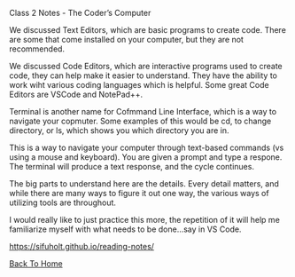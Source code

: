 Class 2 Notes - The Coder’s Computer

We discussed Text Editors, which are basic programs to create code. There are some that come installed on your computer, but they are not recommended.

We discussed Code Editors, which are interactive programs used to create code, they can help make it easier to understand. They have the ability to work wiht various coding languages which is helpful. Some great Code Editors are VSCode and NotePad++.

Terminal is another name for Cofmmand Line Interface, which is a way to navigate your copmuter. Some examples of this would be cd, to change directory, or ls, which shows you which directory you are in.

This is a way to navigate your computer through text-based commands (vs using a mouse and keyboard). You are given a prompt and type a respone. The terminal will produce a text response, and the cycle continues.

The big parts to understand here are the details. Every detail matters, and while there are many ways to figure it out one way, the various ways of utilizing tools are throughout. 

I would really like to just practice this more, the repetition of it will help me familiarize myself with what needs to be done...say in VS Code.

https://sifuholt.github.io/reading-notes/

[Back To Home](../README.md)

